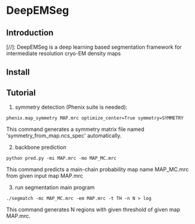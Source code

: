 # DeepEMSeg
## Introduction
[//]: DeepEMSeg is a deep learning based segmentation framework for intermediate resolution cryo-EM density maps

## Install

## Tutorial
1. symmetry detection (Phenix suite is needed):
```
phenix.map_symmetry MAP.mrc optimize_center=True symmetry=SYMMETRY
```
This command generates a symmetry matrix file named 'symmetry_from_map.ncs_spec' automatically.

2. backbone prediction
```
python pred.py -mi MAP.mrc -mo MAP_MC.mrc
```
This command predicts a main-chain probability map name MAP_MC.mrc from given input map MAP.mrc

3. run segmentation main program
```
./segmatch -mc MAP_MC.mrc -em MAP.mrc -t TH -n N > log
```
This command generates N regions with given threshold of given map MAP.mrc.
